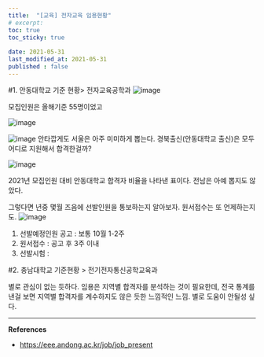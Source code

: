```yaml
---
title:  "[교육] 전자교육 임용현황"
# excerpt: 
toc: true
toc_sticky: true
 
date: 2021-05-31
last_modified_at: 2021-05-31
published : false
---
```


#1. 안동대학교 기준 현황> 전자교육공학과
![image](https://user-images.githubusercontent.com/82863114/120257369-19af4a80-c2cb-11eb-99a3-784ddf629312.png)

모집인원은 올해기준 55명이었고 

![image](https://user-images.githubusercontent.com/82863114/120257477-4bc0ac80-c2cb-11eb-9078-4908cc5ebf26.png)


![image](https://eee.andong.ac.kr/data/cms/2592/20201207104253_7186139.jpg)
안타깝게도 서울은 아주 미미하게 뽑는다. 경북출신(안동대학교 출신)은 모두 어디로 지원해서 합격한걸까?  

![image](https://user-images.githubusercontent.com/82863114/120258075-5a5b9380-c2cc-11eb-8dd8-57d73992ff10.png)

2021년 모집인원 대비 안동대학교 합격자 비율을 나타낸 표이다. 
전남은 아예 뽑지도 않았다. 

그렇다면 년중 몇월 즈음에 선발인원을 통보하는지 알아보자. 
원서접수는 또 언제하는지도.
![image](https://user-images.githubusercontent.com/82863114/120267078-30ab6800-c2de-11eb-92a0-1666a275444e.png)

1) 선발예정인원 공고 : 보통 10월 1-2주
2) 원서접수 : 공고 후 3주 이내
3) 선발시험 :  


#2. 충남대학교 기준현황 > 전기전자통신공학교육과

별로 관심이 없는 듯하다. 임용은 지역별 합격자를 분석하는 것이 필요한데, 전국 통계를 낸걸 보면 지역별 합격자를 계수하지도 않은 듯한 느낌적인 느낌. 별로 도움이 안될성 싶다.



*****

**References**
* <ref>https://eee.andong.ac.kr/job/job_present</ref>

